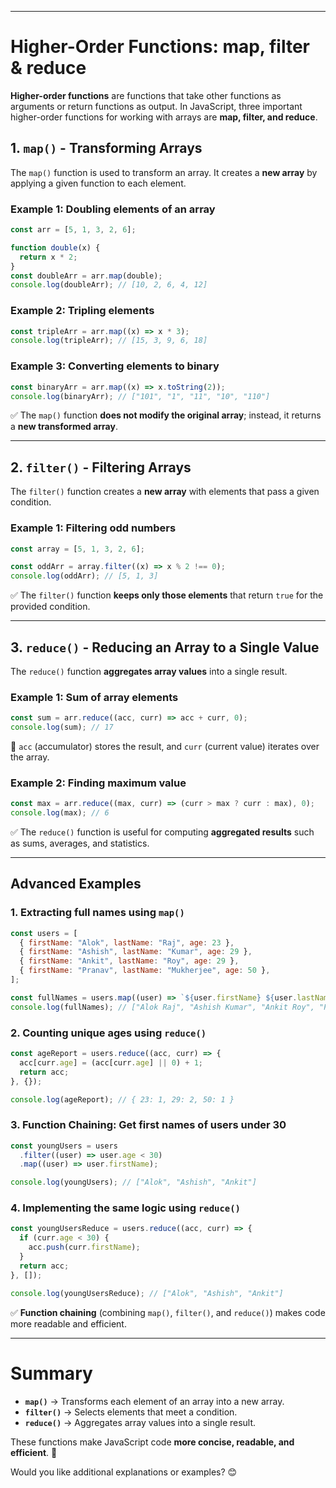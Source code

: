 

---

# **Higher-Order Functions: map, filter & reduce**

**Higher-order functions** are functions that take other functions as arguments or return functions as output. In JavaScript, three important higher-order functions for working with arrays are **map, filter, and reduce**.

## **1. `map()` - Transforming Arrays**

The `map()` function is used to transform an array. It creates a **new array** by applying a given function to each element.

### **Example 1: Doubling elements of an array**

```javascript
const arr = [5, 1, 3, 2, 6];

function double(x) {
  return x * 2;
}
const doubleArr = arr.map(double);
console.log(doubleArr); // [10, 2, 6, 4, 12]
```

### **Example 2: Tripling elements**

```javascript
const tripleArr = arr.map((x) => x * 3);
console.log(tripleArr); // [15, 3, 9, 6, 18]
```

### **Example 3: Converting elements to binary**

```javascript
const binaryArr = arr.map((x) => x.toString(2));
console.log(binaryArr); // ["101", "1", "11", "10", "110"]
```

✅ The `map()` function **does not modify the original array**; instead, it returns a **new transformed array**.

---

## **2. `filter()` - Filtering Arrays**

The `filter()` function creates a **new array** with elements that pass a given condition.

### **Example 1: Filtering odd numbers**

```javascript
const array = [5, 1, 3, 2, 6];

const oddArr = array.filter((x) => x % 2 !== 0);
console.log(oddArr); // [5, 1, 3]
```

✅ The `filter()` function **keeps only those elements** that return `true` for the provided condition.

---

## **3. `reduce()` - Reducing an Array to a Single Value**

The `reduce()` function **aggregates array values** into a single result.

### **Example 1: Sum of array elements**

```javascript
const sum = arr.reduce((acc, curr) => acc + curr, 0);
console.log(sum); // 17
```

🔹 `acc` (accumulator) stores the result, and `curr` (current value) iterates over the array.

### **Example 2: Finding maximum value**

```javascript
const max = arr.reduce((max, curr) => (curr > max ? curr : max), 0);
console.log(max); // 6
```

✅ The `reduce()` function is useful for computing **aggregated results** such as sums, averages, and statistics.

---

## **Advanced Examples**

### **1. Extracting full names using `map()`**

```javascript
const users = [
  { firstName: "Alok", lastName: "Raj", age: 23 },
  { firstName: "Ashish", lastName: "Kumar", age: 29 },
  { firstName: "Ankit", lastName: "Roy", age: 29 },
  { firstName: "Pranav", lastName: "Mukherjee", age: 50 },
];

const fullNames = users.map((user) => `${user.firstName} ${user.lastName}`);
console.log(fullNames); // ["Alok Raj", "Ashish Kumar", "Ankit Roy", "Pranav Mukherjee"]
```

### **2. Counting unique ages using `reduce()`**

```javascript
const ageReport = users.reduce((acc, curr) => {
  acc[curr.age] = (acc[curr.age] || 0) + 1;
  return acc;
}, {});

console.log(ageReport); // { 23: 1, 29: 2, 50: 1 }
```

### **3. Function Chaining: Get first names of users under 30**

```javascript
const youngUsers = users
  .filter((user) => user.age < 30)
  .map((user) => user.firstName);

console.log(youngUsers); // ["Alok", "Ashish", "Ankit"]
```

### **4. Implementing the same logic using `reduce()`**

```javascript
const youngUsersReduce = users.reduce((acc, curr) => {
  if (curr.age < 30) {
    acc.push(curr.firstName);
  }
  return acc;
}, []);

console.log(youngUsersReduce); // ["Alok", "Ashish", "Ankit"]
```

✅ **Function chaining** (combining `map()`, `filter()`, and `reduce()`) makes code more readable and efficient.

---

# **Summary**

- **`map()`** → Transforms each element of an array into a new array.
- **`filter()`** → Selects elements that meet a condition.
- **`reduce()`** → Aggregates array values into a single result.

These functions make JavaScript code **more concise, readable, and efficient**. 🚀

Would you like additional explanations or examples? 😊